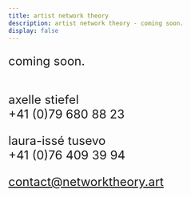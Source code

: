 ```yaml
---
title: artist network theory
description: artist network theory - coming soon.
display: false
---
```

<!-- @layout-full-width -->
<script setup>
import Logo from '/src/assets/Artist_Network_Theory_Web.svg'
</script>
<style scoped>
p {font-size: 24px; }
</style>

coming soon.

<img :src=Logo class="w-300px! ml-auto! mt-30vh!"/>

<div class="absolute bottom-5">

axelle stiefel <br>
+41 (0)79 680 88 23


laura-issé tusevo <br>
+41 (0)76 409 39 94

[contact@networktheory.art](mailto:contact@networktheory.art)
</div>
